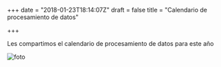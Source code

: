 +++
date = "2018-01-23T18:14:07Z"
draft = false
title = "Calendario de procesamiento de datos"

+++


Les compartimos el calendario de procesamiento de datos para este año

![foto](/img/calendario_datos.png)

